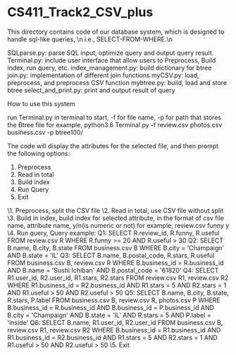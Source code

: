 # CS411_Track2_CSV_plus

This directory contains code of our database system, which is designed to handle sql-like queries, \n
i.e., SELECT-FROM-WHERE.\n

SQLparse.py: parse SQL input, optimize query and output query result.
Terminal.py: include user interface that allow users to Preprocess, Build index, run query, etc.
index_management.py: build dictionary for btree
join.py: implementation of different join functions
myCSV.py: load, preprocess, and preprocess CSV function
mybtree.py: build, load and store btree
select_and_print.py: print and output result of query

How to use this system

run Terminal.py in terminal to start, -f for file name, -p for path that stores the Btree file
    for example, python3.6 Terminal.py -f review.csv photos.csv business.csv -p btree100/

The code will display the attributes for the selected file, and then prompt the following options:
1. Preprocess
2. Read in total
3. Build index
4. Run Query
5. Exit


\1. Preprocess, split the CSV file
\2. Read in total, use CSV file without split
\3. Build in index, build index for selected attribute, in the format of csv file name, attribute name, y/n(is numeric or not)
   for example, review.csv funny y
\4. Run query, 
  Query example:
  Q1: SELECT R.review_id, R.funny, R.useful FROM review.csv R WHERE R.funny >= 20 AND R.useful > 30
  Q2: SELECT B.name, B.city, B.state FROM business.csv B WHERE B.city = 'Champaign' AND B.state = 'IL'
  Q3: SELECT B.name, B.postal_code, R.stars, R.useful FROM business.csv B, review.csv R WHERE B.business_id = R.business_id AND B.name = 'Sushi Ichiban' AND B.postal_code = '61820'
  Q4: SELECT R1.user_id, R2.user_id, R1.stars, R2.stars FROM review.csv R1, review.csv R2 WHERE R1.business_id = R2.business_id AND R1.stars = 5 AND R2.stars = 1 AND R1.useful > 50 AND R2.useful > 50
  Q5: SELECT B.name, B.city, B.state, R.stars, P.label FROM business.csv B, review.csv R, photos.csv P WHERE B.business_id = R.business_id AND B.business_id = P.business_id AND B.city = 'Champaign' AND B.state = 'IL' AND R.stars = 5 AND P.label = 'inside'
  Q6: SELECT B.name, R1.user_id, R2.user_id FROM business.csv B, review.csv R1, review.csv R2 WHERE B.business_id = R1.business_id AND R1.business_id = R2.business_id AND R1.stars = 5 AND R2.stars = 1 AND R1.useful > 50 AND R2.useful > 50
\5. Exit


